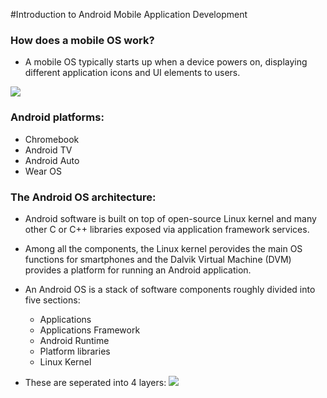 #Introduction to Android Mobile Application Development

### How does a mobile OS work?

- A mobile OS typically starts up when a device powers on, displaying different application icons and UI elements to users.

<img src='https://d3c33hcgiwev3.cloudfront.net/imageAssetProxy.v1/6y4pvD1DRZSuKbw9QzWUwA_b8d51a31cbb34c69b6b87ca94dcb0fe1_ADC1M1L2item3.png?expiry=1668556800000&hmac=AugJoiQ6oyuePlrr_yLOBudNqi8q9yxUWhBpXSqxAfQ'/>

### Android platforms:

- Chromebook
- Android TV
- Android Auto
- Wear OS 

### The Android OS architecture:

- Android software is built on top of open-source Linux kernel and many other C or C++ libraries exposed via application framework services.

- Among all the components, the Linux kernel perovides the main OS functions for smartphones and the Dalvik Virtual Machine (DVM) provides a platform for running an Android application. 
- An Android OS is a stack of software components roughly divided into five sections:
  + Applications
  + Applications Framework
  + Android Runtime
  + Platform libraries
  + Linux Kernel
- These are seperated into 4 layers:
  <img src='https://d3c33hcgiwev3.cloudfront.net/imageAssetProxy.v1/qHi-z6qtQ3y4vs-qrQN8xQ_a0afdd3e0c364406851e2fefe72ce3e1_Picture-1.png?expiry=1668556800000&hmac=EMLEPO-Cgql1OfnBcfS_pMOzKinYl1sFaAsXHv1nu1Q' />
